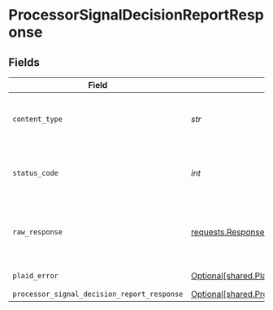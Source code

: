 # ProcessorSignalDecisionReportResponse


## Fields

| Field                                                                                                                  | Type                                                                                                                   | Required                                                                                                               | Description                                                                                                            |
| ---------------------------------------------------------------------------------------------------------------------- | ---------------------------------------------------------------------------------------------------------------------- | ---------------------------------------------------------------------------------------------------------------------- | ---------------------------------------------------------------------------------------------------------------------- |
| `content_type`                                                                                                         | *str*                                                                                                                  | :heavy_check_mark:                                                                                                     | HTTP response content type for this operation                                                                          |
| `status_code`                                                                                                          | *int*                                                                                                                  | :heavy_check_mark:                                                                                                     | HTTP response status code for this operation                                                                           |
| `raw_response`                                                                                                         | [requests.Response](https://requests.readthedocs.io/en/latest/api/#requests.Response)                                  | :heavy_check_mark:                                                                                                     | Raw HTTP response; suitable for custom response parsing                                                                |
| `plaid_error`                                                                                                          | [Optional[shared.PlaidError]](../../models/shared/plaiderror.md)                                                       | :heavy_minus_sign:                                                                                                     | Error response.                                                                                                        |
| `processor_signal_decision_report_response`                                                                            | [Optional[shared.ProcessorSignalDecisionReportResponse]](../../models/shared/processorsignaldecisionreportresponse.md) | :heavy_minus_sign:                                                                                                     | OK                                                                                                                     |